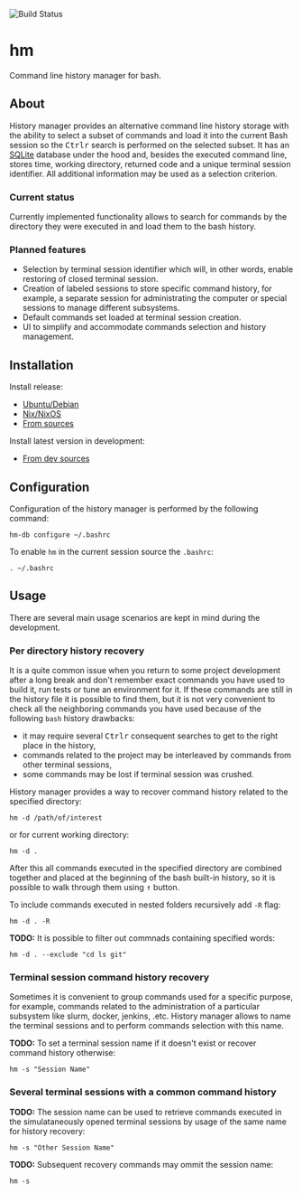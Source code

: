 ![Build Status](https://travis-ci.com/dkolmakov/hm.svg?branch=master)

# hm
Command line history manager for bash. 

## About
History manager provides an alternative command line history storage with the ability to select a subset of commands and load it into the current Bash session so the <kbd>Ctrl</kbd><kbd>r</kbd> search is performed on the selected subset. It has an [SQLite](https://www.sqlite.org) database under the hood and, besides the executed command line, stores time, working directory, returned code and a unique terminal session identifier. All additional information may be used as a selection criterion.

### Current status

Currently implemented functionality allows to search for commands by the directory they were executed in and load them to the bash history.

### Planned features

- Selection by terminal session identifier which will, in other words, enable restoring of closed terminal session.
- Creation of labeled sessions to store specific command history, for example, a separate session for administrating the computer or special sessions to manage different subsystems.
- Default commands set loaded at terminal session creation.
- UI to simplify and accommodate commands selection and history management. 

## Installation

Install release:
- [Ubuntu/Debian](docs/installation.md#ubuntudebian)
- [Nix/NixOS](docs/installation.md#nixnixos)
- [From sources](docs/installation.md#from-sources)

Install latest version in development: 
- [From dev sources](docs/installation.md#from-dev-sources)

## Configuration

Configuration of the history manager is performed by the following command:

```Shell
hm-db configure ~/.bashrc
```
To enable `hm` in the current session source the `.bashrc`:

```Shell
. ~/.bashrc
```

## Usage

There are several main usage scenarios are kept in mind during the development.

### Per directory history recovery

It is a quite common issue when you return to some project development after a long break and don't remember exact commands you have used to build it, run tests or tune an environment for it. If these commands are still in the history file it is possible to find them, but it is not very convenient to check all the neighboring commands you have used because of the following `bash` history drawbacks: 
- it may require several <kbd>Ctrl</kbd><kbd>r</kbd> consequent searches to get to the right place in the history,
- commands related to the project may be interleaved by commands from other terminal sessions,
- some commands may be lost if terminal session was crushed.

History manager provides a way to recover command history related to the specified directory:

```Shell
hm -d /path/of/interest
```
or for current working directory:

```Shell
hm -d .
```
After this all commands executed in the specified directory are combined together and placed at the beginning of the bash built-in history, so it is possible to walk through them using <kbd>&#8593;</kbd> button.

To include commands executed in nested folders recursively add `-R` flag: 
```Shell
hm -d . -R
```

**TODO:** It is possible to filter out commnads containing specified words:
```Shell
hm -d . --exclude "cd ls git"
```

### Terminal session command history recovery

Sometimes it is convenient to group commands used for a specific purpose, for example, commands related to the administration of a particular subsystem like slurm, docker, jenkins, .etc. History manager allows to name the terminal sessions and to perform commands selection with this name.

**TODO:** To set a terminal session name if it doesn't exist or recover command history otherwise:
```Shell
hm -s "Session Name"
```

### Several terminal sessions with a common command history

**TODO:** The session name can be used to retrieve commands executed in the simulataneously opened terminal sessions by usage of the same name for history recovery:
```Shell
hm -s "Other Session Name"
```
**TODO:** Subsequent recovery commands may ommit the session name:
```Shell
hm -s
```
